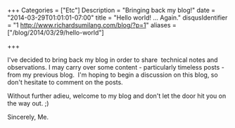 +++
Categories = ["Etc"]
Description = "Bringing back my blog!"
date = "2014-03-29T01:01:01-07:00"
title = "Hello world! ... Again."
disqusIdentifier = "1 http://www.richardsumilang.com/blog/?p=1"
aliases = ["/blog/2014/03/29/hello-world"]

+++

I've decided to bring back my blog in order to share  technical notes and observations. I may carry over some content - particularly timeless posts - from my previous blog.  I'm hoping to begin a discussion on this blog, so don't hesitate to comment on the posts.

Without further adieu, welcome to my blog and don't let the door hit you on the way out. ;)

Sincerely,
Me.

